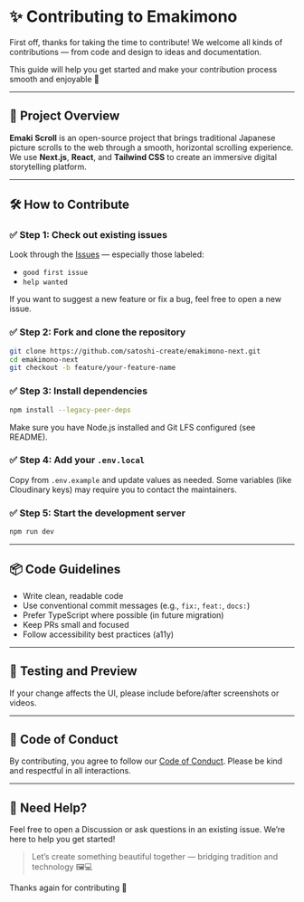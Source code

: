 # ✨ Contributing to Emakimono

First off, thanks for taking the time to contribute! We welcome all kinds of contributions — from code and design to ideas and documentation.

This guide will help you get started and make your contribution process smooth and enjoyable 🚀

---

## 🧭 Project Overview

**Emaki Scroll** is an open-source project that brings traditional Japanese picture scrolls to the web through a smooth, horizontal scrolling experience. We use **Next.js**, **React**, and **Tailwind CSS** to create an immersive digital storytelling platform.

---

## 🛠 How to Contribute

### ✅ Step 1: Check out existing issues
Look through the [Issues](https://github.com/satoshi-create/emakimono-next/issues) — especially those labeled:
- `good first issue`
- `help wanted`

If you want to suggest a new feature or fix a bug, feel free to open a new issue.

### ✅ Step 2: Fork and clone the repository
```bash
git clone https://github.com/satoshi-create/emakimono-next.git
cd emakimono-next
git checkout -b feature/your-feature-name
```

### ✅ Step 3: Install dependencies
```bash
npm install --legacy-peer-deps
```

Make sure you have Node.js installed and Git LFS configured (see README).

### ✅ Step 4: Add your `.env.local`
Copy from `.env.example` and update values as needed. Some variables (like Cloudinary keys) may require you to contact the maintainers.

### ✅ Step 5: Start the development server
```bash
npm run dev
```

---

## 📦 Code Guidelines

- Write clean, readable code
- Use conventional commit messages (e.g., `fix:`, `feat:`, `docs:`)
- Prefer TypeScript where possible (in future migration)
- Keep PRs small and focused
- Follow accessibility best practices (a11y)

---

## 🧪 Testing and Preview
If your change affects the UI, please include before/after screenshots or videos.

---

## 🤝 Code of Conduct

By contributing, you agree to follow our [Code of Conduct](./CODE_OF_CONDUCT).
Please be kind and respectful in all interactions.

---

## 🙋 Need Help?

Feel free to open a Discussion or ask questions in an existing issue.
We’re here to help you get started!

> Let’s create something beautiful together — bridging tradition and technology 🖼️💻

Thanks again for contributing 💫

